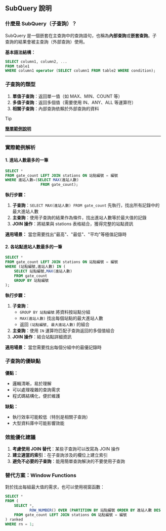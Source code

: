 ## SubQuery 說明

### 什麼是 SubQuery（子查詢）？

SubQuery 是一個嵌套在主查詢中的查詢語句，也稱為**內部查詢**或**嵌套查詢**。子查詢的結果會被主查詢（外部查詢）使用。

**基本語法結構：**
```sql
SELECT column1, column2, ...
FROM table1
WHERE column1 operator (SELECT column1 FROM table2 WHERE condition);
```

### 子查詢的類型

1. **單值子查詢**：返回單一值（如 MAX、MIN、COUNT 等）
2. **多值子查詢**：返回多個值（需要使用 IN、ANY、ALL 等運算符）
3. **相關子查詢**：內部查詢依賴於外部查詢的資料

> [!TIP]
> [**簡單範例說明**](../../上課用sql/subQuery.md)

---

### 實際範例解析

#### 1. 進站人數最多的一筆

```sql
SELECT *
FROM gate_count LEFT JOIN stations ON 站點編號 = 編號
WHERE 進站人數=(SELECT MAX(進站人數)
                FROM gate_count);
```

**執行步驟：**
1. **子查詢**：`SELECT MAX(進站人數) FROM gate_count` 先執行，找出所有記錄中的最大進站人數
2. **主查詢**：使用子查詢的結果作為條件，找出進站人數等於最大值的記錄
3. **JOIN 操作**：將結果與 stations 表格結合，獲得完整的站點資訊

**適用場景：** 當您需要找出"最高"、"最低"、"平均"等極值記錄時

#### 2. 各站點進站人數最多的一筆

```sql
SELECT *
FROM gate_count LEFT JOIN stations ON 站點編號 = 編號
WHERE (站點編號,進站人數) IN (
    SELECT 站點編號,MAX(進站人數)
    FROM gate_count
    GROUP BY 站點編號
);
```

**執行步驟：**
1. **子查詢**：
   - `GROUP BY 站點編號` 將資料按站點分組
   - `MAX(進站人數)` 找出每個站點的最大進站人數
   - 返回 `(站點編號, 最大進站人數)` 的組合
2. **主查詢**：使用 `IN` 運算符匹配子查詢返回的多個值組合
3. **JOIN 操作**：結合站點詳細資訊

**適用場景：** 當您需要找出每個分組中的最優記錄時

### 子查詢的優缺點

**優點：**
- 邏輯清晰，易於理解
- 可以處理複雜的查詢需求
- 程式碼結構化，便於維護

**缺點：**
- 執行效率可能較低（特別是相關子查詢）
- 大型資料庫中可能影響效能

### 效能優化建議

1. **考慮使用 JOIN 替代**：某些子查詢可以改寫為 JOIN 操作
2. **建立適當的索引**：在子查詢涉及的欄位上建立索引
3. **避免不必要的子查詢**：能用簡單查詢解決的不要使用子查詢

### 替代方案：Window Functions

對於找出每組最大值的需求，也可以使用視窗函數：

```sql
SELECT *
FROM (
    SELECT *,
           ROW_NUMBER() OVER (PARTITION BY 站點編號 ORDER BY 進站人數 DESC) as rn
    FROM gate_count LEFT JOIN stations ON 站點編號 = 編號
) ranked
WHERE rn = 1;
```